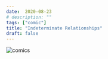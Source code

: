 ```yaml
---
date:  2020-08-23
# description: ""
tags: ["comic"]
title: "Indeterminate Relationships"
draft: false
---
```



![comics](/junkomics/image/indeterminate_relationships.png "Heaven – A world with teleological species| Earth – Not Heaven")
